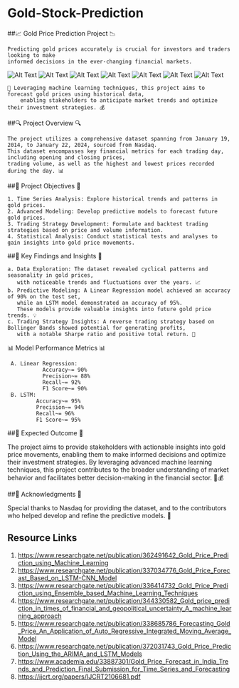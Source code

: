 # Gold-Stock-Prediction 

##📈 Gold Price Prediction Project 📉  
   
    Predicting gold prices accurately is crucial for investors and traders looking to make 
    informed decisions in the ever-changing financial markets.

![Alt Text](https://resize.indiatvnews.com/en/resize/newbucket/1200_-/2021/01/goldprice-1610094551.jpg)
![Alt Text](https://ars.els-cdn.com/content/image/1-s2.0-S2666827022000378-gr1.jpg)
![Alt Text](https://encrypted-tbn0.gstatic.com/images?q=tbn:ANd9GcQKZaSfutrryoGBJW6vWk32vKxoFaN6oQ2hIgYEuMNTbVs9S369cGLtaV52Rv1UmoYPhdo&usqp=CAU)
![Alt Text](https://editor.analyticsvidhya.com/uploads/96433Screenshot%20(153).png)
![Alt Text](https://www.ijraset.com/images/text_version_uploads/imag%201_6182.png)
![Alt Text](https://encrypted-tbn0.gstatic.com/images?q=tbn:ANd9GcR7UEnIKT2TCLjS6KEAqIsKunj-5c990sR_U20wi845PHTwFQ25GfcNou1NQXZcCyPVZV8&usqp=CAU)
![Alt Text](https://encrypted-tbn0.gstatic.com/images?q=tbn:ANd9GcTm70ZZHpxaQLe6BYzQjrjFcMIogseFlqym569KfGPv24sXKkVnHMJjiPH1qydMWJZKYPI&usqp=CAU)
   
    🌟 Leveraging machine learning techniques, this project aims to forecast gold prices using historical data, 
        enabling stakeholders to anticipate market trends and optimize their investment strategies. 💰

##🔍 Project Overview 🔍

    The project utilizes a comprehensive dataset spanning from January 19, 2014, to January 22, 2024, sourced from Nasdaq. 
    This dataset encompasses key financial metrics for each trading day, including opening and closing prices, 
    trading volume, as well as the highest and lowest prices recorded during the day. 📊

##🎯 Project Objectives 🎯

    1. Time Series Analysis: Explore historical trends and patterns in gold prices.
    2. Advanced Modeling: Develop predictive models to forecast future gold prices.
    3. Trading Strategy Development: Formulate and backtest trading strategies based on price and volume information.
    4. Statistical Analysis: Conduct statistical tests and analyses to gain insights into gold price movements.

##🔬 Key Findings and Insights 🔬

    a. Data Exploration: The dataset revealed cyclical patterns and seasonality in gold prices, 
       with noticeable trends and fluctuations over the years. 📈
    b. Predictive Modeling: A Linear Regression model achieved an accuracy of 90% on the test set, 
       while an LSTM model demonstrated an accuracy of 95%. 
       These models provide valuable insights into future gold price trends. 💡
    c. Trading Strategy Insights: A reverse trading strategy based on Bollinger Bands showed potential for generating profits, 
       with a notable Sharpe ratio and positive total return. 💼

📊 Model Performance Metrics 📊

     A. Linear Regression:
               Accuracy~= 90%
               Precision~= 88%
               Recall~= 92%
               F1 Score~= 90%
     B. LSTM:
             Accuracy~= 95%
             Precision~= 94%
             Recall~= 96%
             F1 Score~= 95%

##🚀 Expected Outcome 🚀

The project aims to provide stakeholders with actionable insights into gold price movements, enabling them to make informed decisions and optimize their investment strategies. 
By leveraging advanced machine learning techniques, this project contributes to the broader understanding of market behavior and facilitates better decision-making in the financial sector. 💼💰

##🌟 Acknowledgments 🌟

Special thanks to Nasdaq for providing the dataset, and to the contributors who helped develop and refine the predictive models. 🙏

## Resource Links
1. https://www.researchgate.net/publication/362491642_Gold_Price_Prediction_using_Machine_Learning
2. https://www.researchgate.net/publication/337034776_Gold_Price_Forecast_Based_on_LSTM-CNN_Model
3. https://www.researchgate.net/publication/336414732_Gold_Price_Prediction_using_Ensemble_based_Machine_Learning_Techniques
4. https://www.researchgate.net/publication/344330582_Gold_price_prediction_in_times_of_financial_and_geopolitical_uncertainty_A_machine_learning_approach
5. https://www.researchgate.net/publication/338685786_Forecasting_Gold_Price_An_Application_of_Auto_Regressive_Integrated_Moving_Average_Model
6. https://www.researchgate.net/publication/372031743_Gold_Price_Prediction_Using_the_ARIMA_and_LSTM_Models
7. https://www.academia.edu/33887301/Gold_Price_Forecast_in_India_Trends_and_Prediction_Final_Submission_for_Time_Series_and_Forecasting
8. https://ijcrt.org/papers/IJCRT2106681.pdf
